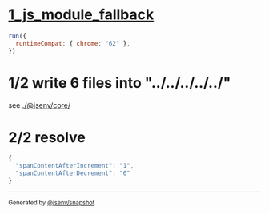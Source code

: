 # [1_js_module_fallback](../../preact_and_redux_build.test.mjs#L78)

```js
run({
  runtimeCompat: { chrome: "62" },
})
```

# 1/2 write 6 files into "../../../../../"

see [./@jsenv/core/](./@jsenv/core/)

# 2/2 resolve

```js
{
  "spanContentAfterIncrement": "1",
  "spanContentAfterDecrement": "0"
}
```

---

<sub>
  Generated by <a href="https://github.com/jsenv/core/tree/main/packages/independent/snapshot">@jsenv/snapshot</a>
</sub>
